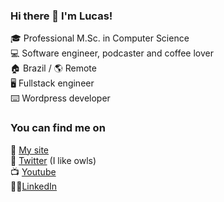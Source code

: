 ### Hi there 👋 I'm Lucas!

:mortar_board: Professional M.Sc. in Computer Science  
:computer: Software engineer, podcaster and coffee lover  
:house: Brazil / :earth_americas: Remote  
:desktop_computer: Fullstack engineer  
:keyboard: Wordpress developer  

### You can find me on
:link: [My site](https://bacciotti.com)  
:owl: [Twitter](https://twitter.com/baciotti) (I like owls)  
:tv: [Youtube](https://www.youtube.com/c/BacciottiCursosOnline)  
:man_technologist:[LinkedIn](https://www.linkedin.com/in/lucasbacciotti/)  

<!--
**bacciotti/bacciotti** is a ✨ _special_ ✨ repository because its `README.md` (this file) appears on your GitHub profile.
-->

